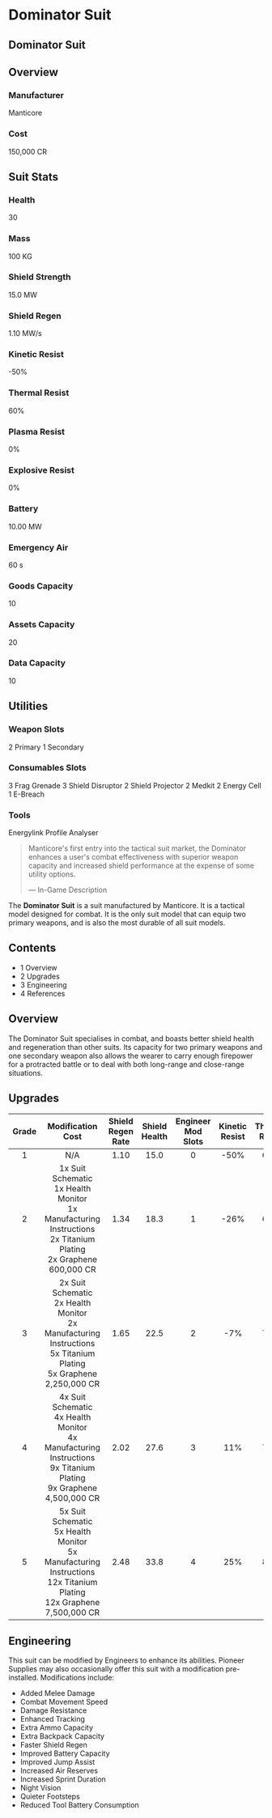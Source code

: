 # Dominator Suit
## Dominator Suit

		

## Overview

### Manufacturer

Manticore

### Cost

150,000 CR

## Suit Stats

### Health

30

### Mass

100 KG

### Shield Strength

15.0 MW

### Shield Regen

1.10 MW/s

### Kinetic Resist

-50%

### Thermal Resist

60%

### Plasma Resist

0%

### Explosive Resist

0%

### Battery

10.00 MW

### Emergency Air

60 s

### Goods Capacity

10

### Assets Capacity

20

### Data Capacity

10

## Utilities

### Weapon Slots

2 Primary
1 Secondary

### Consumables Slots

3 Frag Grenade
3 Shield Disruptor
2 Shield Projector
2 Medkit
2 Energy Cell
1 E-Breach

### Tools

Energylink
Profile Analyser

> 
> 
> Manticore's first entry into the tactical suit market, the Dominator enhances a user's combat effectiveness with superior weapon capacity and increased shield performance at the expense of some utility options.
> 
> 
> — In-Game Description
> 

The **Dominator Suit** is a suit manufactured by Manticore. It is a tactical model designed for combat. It is the only suit model that can equip two primary weapons, and is also the most durable of all suit models.

## Contents

- 1 Overview
- 2 Upgrades
- 3 Engineering
- 4 References

## Overview

The Dominator Suit specialises in combat, and boasts better shield health and regeneration than other suits. Its capacity for two primary weapons and one secondary weapon also allows the wearer to carry enough firepower for a protracted battle or to deal with both long-range and close-range situations.

## Upgrades

| Grade | Modification Cost | Shield Regen<br>Rate | Shield Health | Engineer<br>Mod Slots | Kinetic Resist | Thermal Resist | Plasma Resist | Explosive Resist |
| :---: | :---: | :---: | :---: | :---: | :---: | :---: | :---: | :---: |
| 1 | N/A | 1.10 | 15.0 | 0 | -50% | 60% | 0% | 0% |
| 2 | 1x Suit Schematic<br>1x Health Monitor<br>1x Manufacturing Instructions<br>2x Titanium Plating<br>2x Graphene<br>600,000 CR | 1.34 | 18.3 | 1 | -26% | 66% | 16% | 16% |
| 3 | 2x Suit Schematic<br>2x Health Monitor<br>2x Manufacturing Instructions<br>5x Titanium Plating<br>5x Graphene<br>2,250,000 CR | 1.65 | 22.5 | 2 | -7% | 72% | 29% | 29% |
| 4 | 4x Suit Schematic<br>4x Health Monitor<br>4x Manufacturing Instructions<br>9x Titanium Plating<br>9x Graphene<br>4,500,000 CR | 2.02 | 27.6 | 3 | 11% | 76% | 41% | 41% |
| 5 | 5x Suit Schematic<br>5x Health Monitor<br>5x Manufacturing Instructions<br>12x Titanium Plating<br>12x Graphene<br>7,500,000 CR | 2.48 | 33.8 | 4 | 25% | 80% | 50% | 50% |

## Engineering

This suit can be modified by Engineers to enhance its abilities. Pioneer Supplies may also occasionally offer this suit with a modification pre-installed. Modifications include:

- Added Melee Damage
- Combat Movement Speed
- Damage Resistance
- Enhanced Tracking
- Extra Ammo Capacity
- Extra Backpack Capacity
- Faster Shield Regen
- Improved Battery Capacity
- Improved Jump Assist
- Increased Air Reserves
- Increased Sprint Duration
- Night Vision
- Quieter Footsteps
- Reduced Tool Battery Consumption